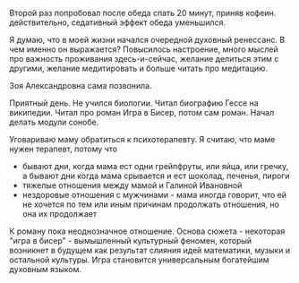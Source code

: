 
Второй раз попробовал после обеда спать 20 минут, приняв кофеин. действительно, седативный эффект обеда уменьшился.

Я думаю, что в моей жизни начался очередной духовный ренессанс. В чем именно он выражается? Повысилось настроение, много мыслей про важность проживания здесь-и-сейчас, желание делиться этим с другими, желание медитировать и больше читать про медитацию.

Зоя Александровна сама позвонила.

Приятный день. Не учился биологии. Читал биографию Гессе на википедии. Читал про роман Игра в Бисер, потом сам роман. Начал делать модули сонобе. 

Уговариваю маму обратиться к психотерапевту. Я считаю, что маме нужен терапевт, потому что
- бывают дни, когда мама ест одни грейпфруты, или яйца, или гречку, а бывают дни когда мама срывается и ест шоколад, печенья, пироги
- тяжелые отношения между мамой и Галиной Ивановной
- нездоровые отношения с мужчинами - мама иногда говорит, что ей не хочется по тем или иным причинам продолжать отношения, но она их продолжает

К роману пока неоднозначное отношение. Основа сюжета - некоторая "игра в бисер" - вымышленный культурный феномен, который возникнет в будущем как результат слияния идей математики, музыки и остальной культуры. Игра становится универсальным богатейшим духовным языком. 